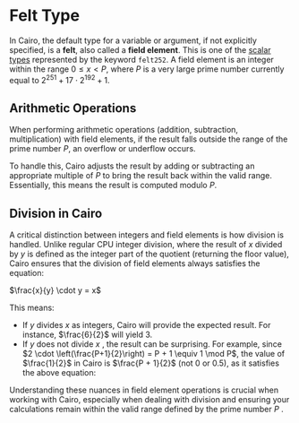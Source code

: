 # Felt Type

In Cairo, the default type for a variable or argument, if not explicitly specified, is a **felt**, also called a **field element**. This is one of the [scalar types](https://book.cairo-lang.org/ch02-02-data-types.html#scalar-types) represented by the keyword `felt252`. A field element is an integer within the range $0 ≤ x < P$, where $P$ is a very large prime number currently equal to $2^{251} + 17 \cdot 2^{192} + 1$.

## Arithmetic Operations

When performing arithmetic operations (addition, subtraction, multiplication) with field elements, if the result falls outside the range of the prime number $P$, an overflow or underflow occurs.

To handle this, Cairo adjusts the result by adding or subtracting an appropriate multiple of $P$ to bring the result back within the valid range. Essentially, this means the result is computed modulo $P$.

## Division in Cairo

A critical distinction between integers and field elements is how division is handled. Unlike regular CPU integer division, where the result of $x$ divided by $y$ is defined as the integer part of the quotient (returning the floor value), Cairo ensures that the division of field elements always satisfies the equation:

$\frac{x}{y} \cdot y = x$

This means:
- If $y$ divides $x$ as integers, Cairo will provide the expected result. For instance, $\frac{6}{2}$ will yield $3$.
- If $y$ does not divide $x$ , the result can be surprising. For example, since $2 \cdot \left(\frac{P+1}{2}\right) = P + 1 \equiv 1 \mod P$, the value of $\frac{1}{2}$ in Cairo is $\frac{P + 1}{2}$ (not $0$ or $0.5$), as it satisfies the above equation:

Understanding these nuances in field element operations is crucial when working with Cairo, especially when dealing with division and ensuring your calculations remain within the valid range defined by the prime number $P$ .
